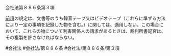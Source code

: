 会社法第８８６条第３項

[前項](会社法＿＿＿＿第８８６条第２項)の規定は、文書等のうち録音テープ又はビデオテープ（これらに準ずる方法により一定の事項を記録した物を含む。）に関しては、適用しない。この場合において、これらの物について利害関係人の請求があるときは、裁判所書記官は、その複製を許さなければならない。

#会社法
#会社法/第８８６条
#会社法/第８８６条/第３項
